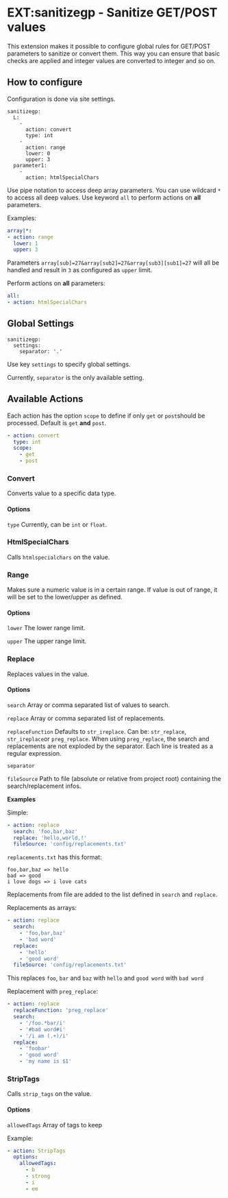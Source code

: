# EXT:sanitizegp - Sanitize GET/POST values

This extension makes it possible to configure global rules for GET/POST parameters to sanitize or convert them.
This way you can ensure that basic checks are applied and integer values are converted to integer and so on.

## How to configure

Configuration is done via site settings.

```
sanitizegp:
  L:
    -
      action: convert
      type: int
    -
      action: range
      lower: 0
      upper: 3
  parameter1:
    -
      action: htmlSpecialChars
```

Use pipe notation to access deep array parameters.
You can use wildcard `*` to access all deep values.
Use keyword `all` to perform actions on **all** parameters.

Examples:
```yaml
array|*:
- action: range
  lower: 1
  upper: 3
```
Parameters `array[sub]=27&array[sub2]=27&array[sub3][sub1]=27` will all be handled and result in `3` as configured as `upper` limit.


Perform actions on **all** parameters:
```yaml
all:
- action: htmlSpecialChars
```

## Global Settings

```
sanitizegp:
  settings:
    separator: '.'
```

Use key `settings` to specify global settings.

Currently, `separator` is the only available setting.


## Available Actions

Each action has the option `scope` to define if only `get` or `post`should be processed.
Default is `get` **and** `post`.

```yaml
- action: convert
  type: int
  scope:
    - get
    - post
```

### Convert

Converts value to a specific data type.

#### Options

`type` Currently, can be `int` or `float`.

### HtmlSpecialChars

Calls `htmlspecialchars` on the value.

### Range

Makes sure a numeric value is in a certain range. If value is out of range, it will be set to the lower/upper as defined.

#### Options

`lower` The lower range limit.

`upper` The upper range limit.

### Replace

Replaces values in the value.

#### Options

`search` Array or comma separated list of values to search.

`replace` Array or comma separated list of replacements.

`replaceFunction` Defaults to `str_ireplace`. Can be: `str_replace`, `str_ireplace`or `preg_replace`. When using `preg_replace`, the search and replacements are not exploded by the separator. Each line is treated as a regular expression.

`separator`

`fileSource` Path to file (absolute or relative from project root) containing the search/replacement infos.

**Examples**

Simple:
```yaml
- action: replace
  search: 'foo,bar,baz'
  replace: 'hello,world,!'
  fileSource: 'config/replacements.txt'
```

`replacements.txt` has this format:

```
foo,bar,baz => hello
bad => good
i love dogs => i love cats
```

Replacements from file are added to the list defined in `search` and `replace`.

Replacements as arrays:
```yaml
- action: replace
  search:
    - 'foo,bar,baz'
    - 'bad word'
  replace:
    - 'hello'
    - 'good word'
  fileSource: 'config/replacements.txt'
```

This replaces `foo`, `bar` and `baz` with `hello` and `good word` with `bad word`

Replacement with `preg_replace`:

```yaml
- action: replace
  replaceFunction: 'preg_replace'
  search:
    - '/foo.*bar/i'
    - '#bad word#i'
    - '/i am (.+)/i'
  replace:
    - 'foobar'
    - 'good word'
    - 'my name is $1'
```

### StripTags

Calls `strip_tags` on the value.

#### Options

`allowedTags` Array of tags to keep

Example:

```yaml
- action: StripTags
  options:
    allowedTags:
      - b
      - strong
      - i
      - em
```

